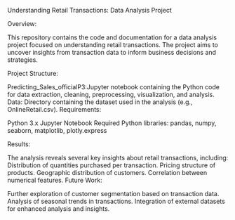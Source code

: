 Understanding Retail Transactions: Data Analysis Project


Overview:


This repository contains the code and documentation for a data analysis project focused on understanding retail transactions. The project aims to uncover insights from transaction data to inform business decisions and strategies.


Project Structure:


Predicting_Sales_officialP3:Jupyter notebook containing the Python code for data extraction, cleaning, preprocessing, visualization, and analysis.
Data: Directory containing the dataset used in the analysis (e.g., OnlineRetail.csv).
Requirements:


Python 3.x
Jupyter Notebook
Required Python libraries: pandas, numpy, seaborn, matplotlib, plotly.express


Results:


The analysis reveals several key insights about retail transactions, including:
Distribution of quantities purchased per transaction.
Pricing structure of products.
Geographic distribution of customers.
Correlation between numerical features.
Future Work:


Further exploration of customer segmentation based on transaction data.
Analysis of seasonal trends in transactions.
Integration of external datasets for enhanced analysis and insights.
